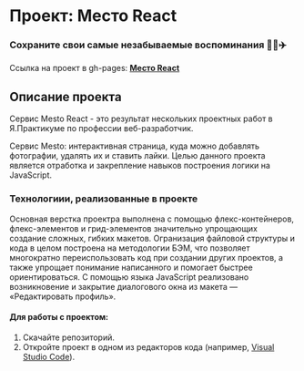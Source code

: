 # Проект: Место React

### Сохраните свои самые незабываемые воспоминания :sunrise::roller_coaster::airplane:
Ссылка на проект в gh-pages: **[Место React](https://natalyag07.github.io/mesto/)**

## Описание проекта 
Сервис Mesto React - это результат нескольких проектных работ в Я.Практикуме по профессии веб-разработчик.

Cервис Mesto: интерактивная страница, куда можно добавлять фотографии, удалять их и ставить лайки. Целью данного проекта является отработка и закрепление навыков построения логики на JavaScript. 

### Технологиии, реализованные в проекте

Основная верстка проектра выполнена с помощью флекс-контейнеров, флекс-элементов и грид-элементов значительно упрощающих создание сложных, гибких макетов. Огранизация файловой структуры и кода в целом построена на методологии БЭМ, что позволяет многократно переиспользовать код при создании других проектов, а также упрощает понимание написанного и помогает быстрее ориентироваться. С помощью языка JavaScript реализовано возникновение и закрытие диалогового окна из макета — «Редактировать профиль». 

#### Для работы с проектом:  
1. Скачайте репозиторий.
2. Откройте проект в одном из редакторов кода (например, [Visual Studio Code](https://code.visualstudio.com/)).
